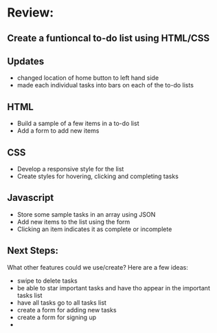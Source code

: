 # Review:

## Create a funtioncal to-do list using HTML/CSS

## Updates
- changed location of home button to left hand side
- made each individual tasks into bars on each of the to-do lists

## HTML
- Build a sample of a few items in a to-do list
- Add a form to add new items

## CSS
- Develop a responsive style for the list
- Create styles for hovering, clicking and completing tasks

## Javascript
- Store some sample tasks in an array using JSON
- Add new items to the list using the form
- Clicking an item indicates it as complete or incomplete

## Next Steps:

What other features could we use/create? Here are a few ideas:

- swipe to delete tasks
- be able to star important tasks and have tho appear in the important tasks list
- have all tasks go to all tasks list
- create a form for adding new tasks
- create a form for signing up
- 
